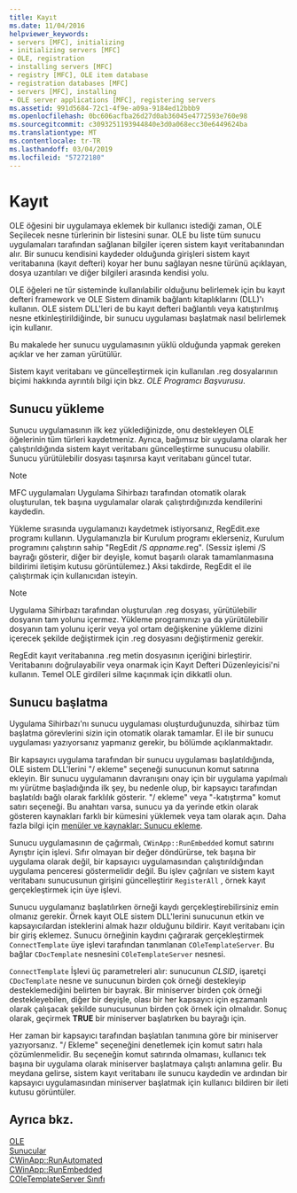 ```yaml
---
title: Kayıt
ms.date: 11/04/2016
helpviewer_keywords:
- servers [MFC], initializing
- initializing servers [MFC]
- OLE, registration
- installing servers [MFC]
- registry [MFC], OLE item database
- registration databases [MFC]
- servers [MFC], installing
- OLE server applications [MFC], registering servers
ms.assetid: 991d5684-72c1-4f9e-a09a-9184ed12bbb9
ms.openlocfilehash: 0bc606acfba26d27d0ab36045e4772593e760e98
ms.sourcegitcommit: c3093251193944840e3d0a068ecc30e6449624ba
ms.translationtype: MT
ms.contentlocale: tr-TR
ms.lasthandoff: 03/04/2019
ms.locfileid: "57272180"
---
```

# <a name="registration"></a>Kayıt

OLE öğesini bir uygulamaya eklemek bir kullanıcı istediği zaman, OLE Seçilecek nesne türlerinin bir listesini sunar. OLE bu liste tüm sunucu uygulamaları tarafından sağlanan bilgiler içeren sistem kayıt veritabanından alır. Bir sunucu kendisini kaydeder olduğunda girişleri sistem kayıt veritabanına (kayıt defteri) koyar her bunu sağlayan nesne türünü açıklayan, dosya uzantıları ve diğer bilgileri arasında kendisi yolu.

OLE öğeleri ne tür sisteminde kullanılabilir olduğunu belirlemek için bu kayıt defteri framework ve OLE Sistem dinamik bağlantı kitaplıklarını (DLL)'ı kullanın. OLE sistem DLL'leri de bu kayıt defteri bağlantılı veya katıştırılmış nesne etkinleştirildiğinde, bir sunucu uygulaması başlatmak nasıl belirlemek için kullanır.

Bu makalede her sunucu uygulamasının yüklü olduğunda yapmak gereken açıklar ve her zaman yürütülür.

Sistem kayıt veritabanı ve güncelleştirmek için kullanılan .reg dosyalarının biçimi hakkında ayrıntılı bilgi için bkz. *OLE Programcı Başvurusu*.

##  <a name="_core_server_installation"></a> Sunucu yükleme

Sunucu uygulamasının ilk kez yüklediğinizde, onu destekleyen OLE öğelerinin tüm türleri kaydetmeniz. Ayrıca, bağımsız bir uygulama olarak her çalıştırıldığında sistem kayıt veritabanı güncelleştirme sunucusu olabilir. Sunucu yürütülebilir dosyası taşınırsa kayıt veritabanı güncel tutar.

> [!NOTE]
>  MFC uygulamaları Uygulama Sihirbazı tarafından otomatik olarak oluşturulan, tek başına uygulamalar olarak çalıştırdığınızda kendilerini kaydedin.

Yükleme sırasında uygulamanızı kaydetmek istiyorsanız, RegEdit.exe programı kullanın. Uygulamanızla bir Kurulum programı eklerseniz, Kurulum programını çalıştırın sahip "RegEdit /S *appname*.reg". (Sessiz işlemi /S bayrağı gösterir, diğer bir deyişle, komut başarılı olarak tamamlanmasına bildirimi iletişim kutusu görüntülemez.) Aksi takdirde, RegEdit el ile çalıştırmak için kullanıcıdan isteyin.

> [!NOTE]
>  Uygulama Sihirbazı tarafından oluşturulan .reg dosyası, yürütülebilir dosyanın tam yolunu içermez. Yükleme programınızı ya da yürütülebilir dosyanın tam yolunu içerir veya yol ortam değişkenine yükleme dizini içerecek şekilde değiştirmek için .reg dosyasını değiştirmeniz gerekir.

RegEdit kayıt veritabanına .reg metin dosyasının içeriğini birleştirir. Veritabanını doğrulayabilir veya onarmak için Kayıt Defteri Düzenleyicisi'ni kullanın. Temel OLE girdileri silme kaçınmak için dikkatli olun.

##  <a name="_core_server_initialization"></a> Sunucu başlatma

Uygulama Sihirbazı'nı sunucu uygulaması oluşturduğunuzda, sihirbaz tüm başlatma görevlerini sizin için otomatik olarak tamamlar. El ile bir sunucu uygulaması yazıyorsanız yapmanız gerekir, bu bölümde açıklanmaktadır.

Bir kapsayıcı uygulama tarafından bir sunucu uygulaması başlatıldığında, OLE sistem DLL'lerini "/ ekleme" seçeneği sunucunun komut satırına ekleyin. Bir sunucu uygulamanın davranışını onay için bir uygulama yapılmalı mı yürütme başladığında ilk şey, bu nedenle olup, bir kapsayıcı tarafından başlatıldı bağlı olarak farklılık gösterir. "/ ekleme" veya "-katıştırma" komut satırı seçeneği. Bu anahtarı varsa, sunucu ya da yerinde etkin olarak gösteren kaynakları farklı bir kümesini yüklemek veya tam olarak açın. Daha fazla bilgi için [menüler ve kaynaklar: Sunucu ekleme](../mfc/menus-and-resources-server-additions.md).

Sunucu uygulamasının de çağırmalı, `CWinApp::RunEmbedded` komut satırını Ayrıştır için işlevi. Sıfır olmayan bir değer döndürürse, tek başına bir uygulama olarak değil, bir kapsayıcı uygulamasından çalıştırıldığından uygulama penceresi göstermelidir değil. Bu işlev çağrıları ve sistem kayıt veritabanı sunucusunun girişini güncelleştirir `RegisterAll` , örnek kayıt gerçekleştirmek için üye işlevi.

Sunucu uygulamanız başlatılırken örneği kaydı gerçekleştirebilirsiniz emin olmanız gerekir. Örnek kayıt OLE sistem DLL'lerini sunucunun etkin ve kapsayıcılardan isteklerini almak hazır olduğunu bildirir. Kayıt veritabanı için bir giriş eklemez. Sunucu örneğinin kaydını çağırarak gerçekleştirmek `ConnectTemplate` üye işlevi tarafından tanımlanan `COleTemplateServer`. Bu bağlar `CDocTemplate` nesnesini `COleTemplateServer` nesnesi.

`ConnectTemplate` İşlevi üç parametreleri alır: sunucunun *CLSID*, işaretçi `CDocTemplate` nesne ve sunucunun birden çok örneği destekleyip desteklemediğini belirten bir bayrak. Bir miniserver birden çok örneği destekleyebilen, diğer bir deyişle, olası bir her kapsayıcı için eşzamanlı olarak çalışacak şekilde sunucusunun birden çok örnek için olmalıdır. Sonuç olarak, geçirmek **TRUE** bir miniserver başlatırken bu bayrağı için.

Her zaman bir kapsayıcı tarafından başlatılan tanımına göre bir miniserver yazıyorsanız. "/ Ekleme" seçeneğini denetlemek için komut satırı hala çözümlenmelidir. Bu seçeneğin komut satırında olmaması, kullanıcı tek başına bir uygulama olarak miniserver başlatmaya çalıştı anlamına gelir. Bu meydana gelirse, sistem kayıt veritabanı ile sunucu kaydedin ve ardından bir kapsayıcı uygulamasından miniserver başlatmak için kullanıcı bildiren bir ileti kutusu görüntüler.

## <a name="see-also"></a>Ayrıca bkz.

[OLE](../mfc/ole-in-mfc.md)<br/>
[Sunucular](../mfc/servers.md)<br/>
[CWinApp::RunAutomated](../mfc/reference/cwinapp-class.md#runautomated)<br/>
[CWinApp::RunEmbedded](../mfc/reference/cwinapp-class.md#runembedded)<br/>
[COleTemplateServer Sınıfı](../mfc/reference/coletemplateserver-class.md)
